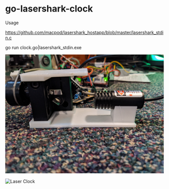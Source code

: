 # go-lasershark-clock
Usage

https://github.com/macpod/lasershark_hostapp/blob/master/lasershark_stdin.c

go run clock.go|lasershark_stdin.exe

![From STL](https://github.com/zugarekd/go-lasershark-clock/blob/main/galvo-holder.jpg?raw=true)

![Laser Clock](https://github.com/zugarekd/go-lasershark-clock/blob/main/clock-image.jpg?raw=true)
            